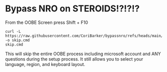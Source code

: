 # Bypass NRO on STEROIDS!?!?!?

From the OOBE Screen press Shift + F10

```
curl -L https://raw.githubusercontent.com/CoriBarker/bypassnro/refs/heads/main/bypass.cmd -o skip.cmd
skip.cmd
```

This will skip the entire OOBE process including microsoft account and ANY questions during the setup process. It still allows you to select your language, region, and keyboard layout.


